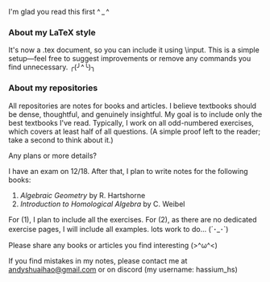 I'm glad you read this first ^ _ ^ 

<h3>About my LaTeX style</h3>

It's now a .tex document, so you can include it using \input. This is a simple setup—feel free to suggest improvements or remove any commands you find unnecessary. ╭(╯^╰)╮

<h3>About my repositories</h3>

All repositories are notes for books and articles. I believe textbooks should be dense, thoughtful, and genuinely insightful. My goal is to include only the best textbooks I've read. Typically, I work on all odd-numbered exercises, which covers at least half of all questions. (A simple proof left to the reader; take a second to think about it.)

Any plans or more details?

I have an exam on 12/18. After that, I plan to write notes for the following books:

1. *Algebraic Geometry* by R. Hartshorne
2. *Introduction to Homological Algebra* by C. Weibel

For (1), I plan to include all the exercises. For (2), as there are no dedicated exercise pages, I will include all examples. lots work to do... (´･_･`)

Please share any books or articles you find interesting (>^ω^<)

If you find mistakes in my notes, please contact me at andyshuaihao@gmail.com or on discord (my username: hassium_hs)